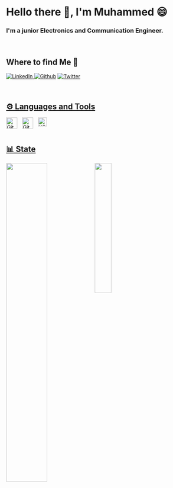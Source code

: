 # Hello there 👋, I'm Muhammed 😄
### I'm a junior Electronics and Communication Engineer.

<br />

## Where to find Me 🔗
 </a> <a href="https://www.linkedin.com/in/muhammedalii9" target="_blank"><img alt="LinkedIn" src="https://img.shields.io/badge/linkedin-%230077B5.svg?&style=for-the-badge&logo=linkedin&logoColor=white" /> <a href="https://github.com/0xmuhammedalii99 " target="_blank"><img alt="Github" src="https://img.shields.io/badge/GitHub-%2312100E.svg?&style=for-the-badge&logo=Github&logoColor=white" /></a> 
 <a href="https://twitter.com/muhammed9alii" target="_blank"><img alt="Twitter" src="https://img.shields.io/badge/twitter-%231DA1F2.svg?&style=for-the-badge&logo=twitter&logoColor=white" />
 
 <br />
 
 
## ⚙️ Languages and Tools
<img align="left" alt="Git" width="30px" style="padding-right:10px;" src="https://cdn.jsdelivr.net/gh/devicons/devicon/icons/git/git-original.svg" />
<img align="left" alt="GitHub" width="30px" style="padding-right:10px;" src="https://cdn.jsdelivr.net/gh/devicons/devicon/icons/github/github-original.svg" />
<img alt="VS Code" title="VS Code" src="https://user-images.githubusercontent.com/1680157/87443751-492e6900-c5cc-11ea-9854-f82d4d921133.png" height="24">

<br/>

<br/>

## 📊 State
<img align="left" width=47% src="https://github-readme-stats.vercel.app/api?username=0xmuhammedalii99&show_icons=true&theme=dark"/>
<img align="left" width=30% src="https://github-readme-stats.vercel.app/api/top-langs/?username=0xmuhammedalii99&theme=dark"/>

<br />
<br />

<!-- ![GitHub Streak](https://streak-stats.demolab.com?user=0xmuhammedalii99 &theme=gruvbox&border_radius=4.5) -->



